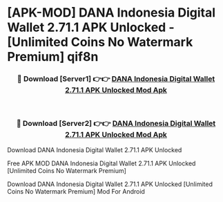 # [APK-MOD] DANA Indonesia Digital Wallet 2.71.1 APK Unlocked - [Unlimited Coins No Watermark Premium] qif8n



<div align="center">
<h3>🔴 Download [Server1] 👉👉 <a href="https://momento.my/?title=DANA_Indonesia_Digital_Wallet_2.71.1_APK_Unlocked">DANA Indonesia Digital Wallet 2.71.1 APK Unlocked Mod Apk</a></h3><br>

<h3>🔴 Download [Server2] 👉👉 <a href="https://momento.my/?title=DANA_Indonesia_Digital_Wallet_2.71.1_APK_Unlocked">DANA Indonesia Digital Wallet 2.71.1 APK Unlocked Mod Apk</a></h3>
</div>



Download DANA Indonesia Digital Wallet 2.71.1 APK Unlocked 

Free APK MOD DANA Indonesia Digital Wallet 2.71.1 APK Unlocked [Unlimited Coins No Watermark Premium]

Download DANA Indonesia Digital Wallet 2.71.1 APK Unlocked [Unlimited Coins No Watermark Premium] Mod For Android
